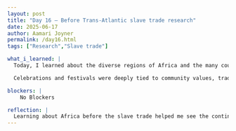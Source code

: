 ```yaml
---
layout: post
title: "Day 16 – Before Trans-Atlantic slave trade research"
date: 2025-06-17
author: Aamari Joyner
permalink: /day16.html
tags: ["Research","Slave trade"]

what_i_learned: |
  Today, I learned about the diverse regions of Africa and the many countries within  the continent. Before the Trans-Atlantic Slave Trade, African societies had rich cultures with unique foods, music styles, and traditional clothing. They practiced various religions and spoke many languages and dialects that  reflected their Identities.

  Celebrations and festivals were deeply tied to community values, traditions, and the passing down of knowledge. Education was often oral and experiential, passed through storytelling, elders, and communal learning.

blockers: |
    No Blockers

reflection: |
  Learning about Africa before the slave trade helped me see the continent in a fuller, more respectful way. It challenged the single-story narrative often shown in history books. I now appreciate the deep cultural roots and accomplishments of African societies long before colonization. Their traditions in food, music, religion, and learning show a world full of creativity, structure, and pride. This understanding gives me a better foundation for honoring the past and seeing Africa's legacy in today's world.
---
```

